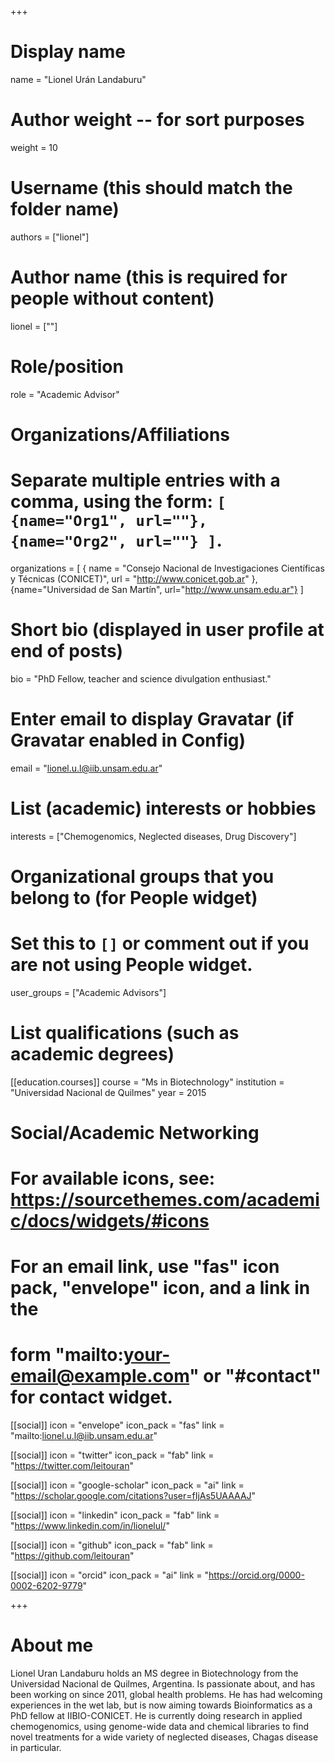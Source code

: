 +++
# Display name
name = "Lionel Urán Landaburu"

# Author weight -- for sort purposes
weight = 10

# Username (this should match the folder name)
authors = ["lionel"]

# Author name (this is required for people without content)
lionel = [""]

# Role/position
role = "Academic Advisor"

# Organizations/Affiliations
#   Separate multiple entries with a comma, using the form: `[ {name="Org1", url=""}, {name="Org2", url=""} ]`.
organizations = [ { name = "Consejo Nacional de Investigaciones Científicas y Técnicas (CONICET)", url = "http://www.conicet.gob.ar" }, {name="Universidad de San Martín", url="http://www.unsam.edu.ar"} ]

# Short bio (displayed in user profile at end of posts)
bio = "PhD Fellow, teacher and science divulgation enthusiast."

# Enter email to display Gravatar (if Gravatar enabled in Config)
email = "lionel.u.l@iib.unsam.edu.ar"

# List (academic) interests or hobbies
interests = ["Chemogenomics, Neglected diseases, Drug Discovery"]

# Organizational groups that you belong to (for People widget)
#   Set this to `[]` or comment out if you are not using People widget.
user_groups = ["Academic Advisors"]

# List qualifications (such as academic degrees)
[[education.courses]]
  course = "Ms in Biotechnology"
  institution = "Universidad Nacional de Quilmes"
  year = 2015


# Social/Academic Networking
# For available icons, see: https://sourcethemes.com/academic/docs/widgets/#icons
#   For an email link, use "fas" icon pack, "envelope" icon, and a link in the
#   form "mailto:your-email@example.com" or "#contact" for contact widget.

[[social]]
  icon = "envelope"
  icon_pack = "fas"
  link = "mailto:lionel.u.l@iib.unsam.edu.ar"

[[social]]
  icon = "twitter"
  icon_pack = "fab"
  link = "https://twitter.com/leitouran"

[[social]]
  icon = "google-scholar"
  icon_pack = "ai"
  link = "https://scholar.google.com/citations?user=fIjAs5UAAAAJ"

[[social]]
  icon = "linkedin"
  icon_pack = "fab"
  link = "https://www.linkedin.com/in/lionelul/"

[[social]]
  icon = "github"
  icon_pack = "fab"
  link = "https://github.com/leitouran"

[[social]]
  icon = "orcid"
  icon_pack = "ai"
  link = "https://orcid.org/0000-0002-6202-9779"

+++

# About me 

Lionel Uran Landaburu holds an MS degree in Biotechnology from the Universidad Nacional de Quilmes, Argentina. Is passionate about, and has been working on since 2011, global health problems. He has had welcoming experiences in the wet lab, but is now aiming towards Bioinformatics as a PhD fellow at IIBIO-CONICET. He is currently doing research in applied chemogenomics, using genome-wide data and chemical libraries to find novel treatments for a wide variety of neglected diseases, Chagas disease in particular.
